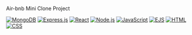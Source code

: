 Air-bnb Mini Clone Project



[![MongoDB](https://img.shields.io/badge/MongoDB-4EA94B?logo=mongodb&style=flat-square)](https://www.mongodb.com/)
[![Express.js](https://img.shields.io/badge/Express.js-000000?logo=express&style=flat-square)](https://expressjs.com/)
[![React](https://img.shields.io/badge/React-61DAFB?logo=react&style=flat-square)](https://reactjs.org/)
[![Node.js](https://img.shields.io/badge/Node.js-43853D?logo=node.js&style=flat-square)](https://nodejs.org/)
[![JavaScript](https://img.shields.io/badge/JavaScript-ES6-yellow?logo=javascript&style=flat-square)](https://www.javascript.com/)
[![EJS](https://img.shields.io/badge/EJS-8B4513?logo=ejs&style=flat-square)](https://ejs.co/)
[![HTML](https://img.shields.io/badge/HTML-5-blue?logo=html5&style=flat-square)](https://developer.mozilla.org/en-US/docs/Web/HTML)
[![CSS](https://img.shields.io/badge/CSS-3-blueviolet?logo=css3&style=flat-square)](https://developer.mozilla.org/en-US/docs/Web/CSS)


